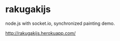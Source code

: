 rakugakijs
==========

node.js with socket.io, synchronized painting demo.

http://rakugakijs.herokuapp.com/
